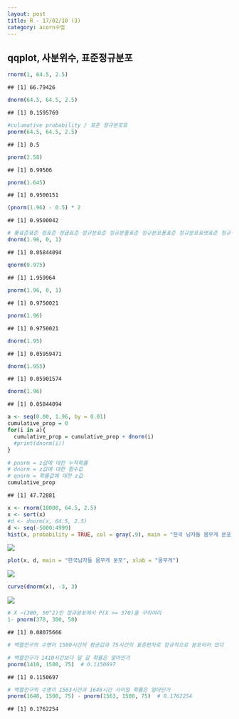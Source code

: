 ```yaml
---
layout: post
title: R - 17/02/10 (3)
category: acorn수업
---
```


## qqplot, 사분위수, 표준정규분포

``` r
rnorm(1, 64.5, 2.5)
```

    ## [1] 66.79426

``` r
dnorm(64.5, 64.5, 2.5)
```

    ## [1] 0.1595769

``` r
#culumative probability / 표준 정규분포표
pnorm(64.5, 64.5, 2.5)
```

    ## [1] 0.5

``` r
pnorm(2.58)
```

    ## [1] 0.99506

``` r
pnorm(1.645)
```

    ## [1] 0.9500151

``` r
(pnorm(1.96) - 0.5) * 2
```

    ## [1] 0.9500042

``` r
# 푲표준표준 정표준 정귭표준 정규분표준 정규분퐆표준 정규분포푱표준 정규분포표엣표준 정규분포표에서표준 정규분포표에서  x=0가가 0일일땡일때의일때의 g함함수함수 값
dnorm(1.96, 0, 1)
```

    ## [1] 0.05844094

``` r
qnorm(0.975)
```

    ## [1] 1.959964

``` r
pnorm(1.96, 0, 1)
```

    ## [1] 0.9750021

``` r
pnorm(1.96)
```

    ## [1] 0.9750021

``` r
dnorm(1.95)
```

    ## [1] 0.05959471

``` r
dnorm(1.955)
```

    ## [1] 0.05901574

``` r
dnorm(1.96)
```

    ## [1] 0.05844094

``` r
a <- seq(0.00, 1.96, by = 0.01)
cumulative_prop = 0
for(i in a){
  cumulative_prop = cumulative_prop + dnorm(i)
  #print(dnorm(i))
}

# pnorm = z값에 대한 누적확률
# dnorm = z값에 대한 함수값
# qnorm = 확률값에 대한 z값
cumulative_prop
```

    ## [1] 47.72881

``` r
x <- rnorm(10000, 64.5, 2.5)
x <- sort(x)
#d <- dnorm(x, 64.5, 2.5)
d <- seq(-5000:4999)
hist(x, probability = TRUE, col = gray(.9), main = "한국 남자들 몸무게 분포")
```

![](0210fri_R_day5_3_files/figure-markdown_github/unnamed-chunk-2-1.png)

``` r
plot(x, d, main = "한국남자들 몸무게 분포", xlab = "몸무게")
```

![](0210fri_R_day5_3_files/figure-markdown_github/unnamed-chunk-2-2.png)

``` r
curve(dnorm(x), -3, 3)
```

![](0210fri_R_day5_3_files/figure-markdown_github/unnamed-chunk-2-3.png)

``` r
# X ~(300, 50^2)인 정규분포에서 P(X >= 370)을 구하여라
1- pnorm(370, 300, 50)
```

    ## [1] 0.08075666

``` r
# 백열전구의 수명이 1500시간의 평균값과 75시간의 표준편차로 정규적으로 분포되어 있다

# 백열전구가 1410시간보다 덜 갈 확률은 얼마인가
pnorm(1410, 1500, 75)  # 0.1150697
```

    ## [1] 0.1150697

``` r
# 백열전구의 수명이 1563시간과 1648시간 사이일 확률은 얼마인가
pnorm(1648, 1500, 75) - pnorm(1563, 1500, 75)  # 0.1762254
```

    ## [1] 0.1762254

